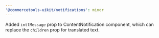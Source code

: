 ```yaml
---
'@commercetools-uikit/notifications': minor
---
```


Added `intlMessage` prop to ContentNotification component, which can replace the `children` prop for translated text.
